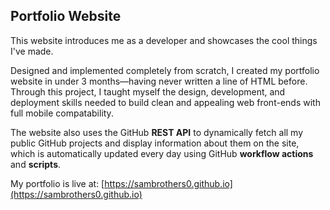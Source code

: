 ## Portfolio Website

This website introduces me as a developer and showcases the cool things I've made.

Designed and implemented completely from scratch, I created my portfolio website in under 3 months—having never written a line of HTML before. Through this project, I taught myself the design, development, and deployment skills needed to build clean and appealing web front-ends with full mobile compatability. 

The website also uses the GitHub **REST API** to dynamically fetch all my public GitHub projects and display information about them on the site, which is automatically updated every day using GitHub **workflow actions** and **scripts**.

My portfolio is live at: [https://sambrothers0.github.io](https://sambrothers0.github.io)
